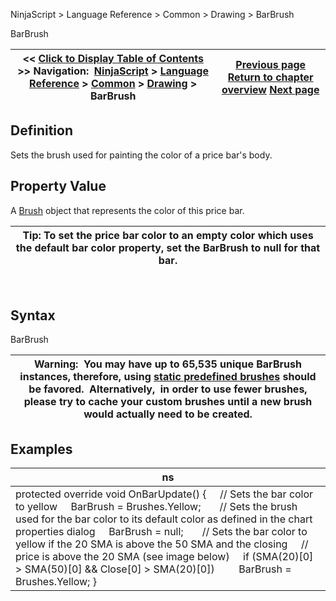 ﻿
NinjaScript > Language Reference > Common > Drawing > BarBrush

BarBrush

| << [Click to Display Table of Contents](barbrush.md) >> **Navigation:**     [NinjaScript](ninjascript-1.md) > [Language Reference](language_reference_wip-1.md) > [Common](common-1.md) > [Drawing](drawing-1.md) > BarBrush | [Previous page](backbrushesall-1.md) [Return to chapter overview](drawing-1.md) [Next page](barbrushes-1.md) |
| --- | --- |
## Definition
Sets the brush used for painting the color of a price bar's body.
## 
## Property Value
A [Brush](http://msdn.microsoft.com/en-us/library/system.windows.media.brush(v=vs.110).aspx) object that represents the color of this price bar.
 

| Tip: To set the price bar color to an empty color which uses the default bar color property, set the BarBrush to null for that bar. |
| --- |
 
## Syntax
BarBrush
 

| Warning:  You may have up to 65,535 unique BarBrush instances, therefore, using [static predefined brushes](working_with_brushes-1.md) should be favored.  Alternatively,  in order to use fewer brushes, please try to cache your custom brushes until a new brush would actually need to be created. |
| --- |
## 
## 
## Examples

| ns |
| --- |
| protected override void OnBarUpdate() {      // Sets the bar color to yellow      BarBrush = Brushes.Yellow;        // Sets the brush used for the bar color to its default color as defined in the chart properties dialog      BarBrush = null;        // Sets the bar color to yellow if the 20 SMA is above the 50 SMA and the closing      // price is above the 20 SMA (see image below)      if (SMA(20)[0] > SMA(50)[0] && Close[0] > SMA(20)[0])          BarBrush = Brushes.Yellow; } |
